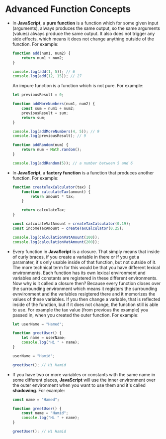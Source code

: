 # Advanced Function Concepts

- In **JavaScript**, a **pure function** is a function which for some given input (arguments), always produces the same output, so the same arguments (values) always produce the same output. It also does not trigger any side effects, which means it does not change anything outside of the function. For example:

    ```js
    function add(num1, num2) {
        return num1 + num2;
    }

    console.log(add(1, 5)); // 6
    console.log(add(12, 15)); // 27
    ```

    An impure function is a function which is not pure. For example:

    ```js
    let previousResult = 0;

    function addMoreNumbers(num1, num2) {
        const sum = num1 + num2;
        previousResult = sum;
        return sum;
    }

    console.log(addMoreNumbers(4, 5)); // 9
    console.log(previousResult); // 9

    function addRandom(num) {
        return num + Math.random();
    }

    console.log(addRandom(5)); // a number between 5 and 6
    ```

- In **JavaScript**, a **factory function** is a function that produces another function. For example:

    ```js
    function createTaxCalculator(tax) {
        function calculateTax(amount) {
            return amount * tax;
        }

        return calculateTax;
    }

    const calculateVatAmount = createTaxCalculator(0.19);
    const incomeTaxAmount = createTaxCalculator(0.25);

    console.log(calculationVatAmount(100));
    console.log(calculationVatAmount(200));
    ```

- Every function in **JavaScript** is a closure. That simply means that inside of curly braces, if you create a variable in there or if you get a paramater, it's only usable inside of that function, but not outside of it. The more technical term for this would be that you have different lexical environments. Each function has its own lexical environment and variables and constants are registered in these different environments. Now why is it called a closure then? Because every function closes over the surrounding environment which means it registers the surrounding evnvironment and the variables resigtered there and it memorizes the values of these variables. If you then change a variable, that is reflected inside of the function, but if it does not change, the function still is able to use. For example the tax value (from previous the example) you passed in, when you created the outer function. For example:

    ```js
    let userName = "Hamed";

    function greetUser() {
        let name = userName;
        console.log("Hi " + name);
    }

    userName = "Hamid";

    greetUser(); // Hi Hamid
    ```

- If you have two or more variables or constants with the same name in some different places, **JavaScript** will use the inner environment over the outer environment when you want to use them and it's called **shadowing**. For example:

    ```js
    const name = "Hamed";

    function greetUser() {
        const name = "Hamid";
        console.log("Hi " + name);
    }

    greetUser(); // Hi Hamid
    ```
